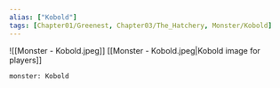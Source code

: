 ```yaml
---
alias: ["Kobold"]
tags: [Chapter01/Greenest, Chapter03/The_Hatchery, Monster/Kobold]
---
```

![[Monster - Kobold.jpeg]]
[[Monster - Kobold.jpeg|Kobold image for players]]
```statblock
monster: Kobold
```